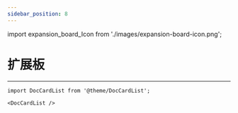 ```yaml
---
sidebar_position: 8
---
```




import expansion_board_Icon from './images/expansion-board-icon.png';

# 扩展板
---

```mdx-code-block
import DocCardList from '@theme/DocCardList';

<DocCardList />
```
